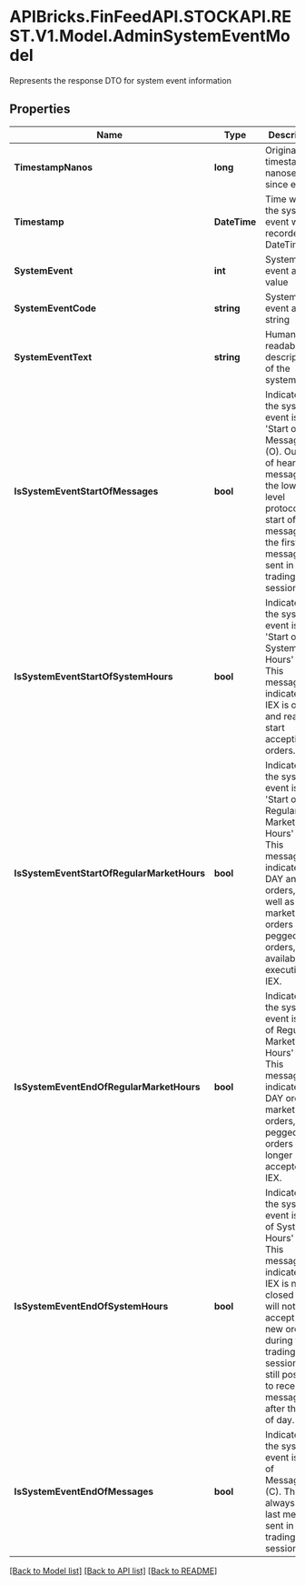 # APIBricks.FinFeedAPI.STOCKAPI.REST.V1.Model.AdminSystemEventModel
Represents the response DTO for system event information

## Properties

Name | Type | Description | Notes
------------ | ------------- | ------------- | -------------
**TimestampNanos** | **long** | Original timestamp in nanoseconds since epoch | [optional] 
**Timestamp** | **DateTime** | Time when the system event was recorded as DateTime | [optional] 
**SystemEvent** | **int** | System event as byte value | [optional] 
**SystemEventCode** | **string** | System event as string | [optional] 
**SystemEventText** | **string** | Human-readable description of the system event | [optional] 
**IsSystemEventStartOfMessages** | **bool** | Indicates if the system event is &#39;Start of Messages&#39; (O).  Outside of heartbeat messages on the lower level protocol,   the start of day message is the first message sent in any trading session. | [optional] 
**IsSystemEventStartOfSystemHours** | **bool** | Indicates if the system event is &#39;Start of System Hours&#39; (S).  This message indicates that IEX is open and ready to start accepting orders. | [optional] 
**IsSystemEventStartOfRegularMarketHours** | **bool** | Indicates if the system event is &#39;Start of Regular Market Hours&#39; (R).  This message indicates that DAY and GTX orders, as well as market orders and pegged orders,   are available for execution on IEX. | [optional] 
**IsSystemEventEndOfRegularMarketHours** | **bool** | Indicates if the system event is &#39;End of Regular Market Hours&#39; (M).  This message indicates that DAY orders, market orders, and pegged orders   are no longer accepted by IEX. | [optional] 
**IsSystemEventEndOfSystemHours** | **bool** | Indicates if the system event is &#39;End of System Hours&#39; (E).  This message indicates that IEX is now closed and will not accept   any new orders during this trading session. It is still possible   to receive messages after the end of day. | [optional] 
**IsSystemEventEndOfMessages** | **bool** | Indicates if the system event is &#39;End of Messages&#39; (C).  This is always the last message sent in any trading session. | [optional] 

[[Back to Model list]](../../README.md#documentation-for-models) [[Back to API list]](../../README.md#documentation-for-api-endpoints) [[Back to README]](../../README.md)

